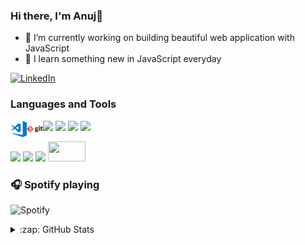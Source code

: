 ### Hi there, I'm Anuj👋

- 🔭 I’m currently working on building beautiful web application with JavaScript
- 🌱 I learn something new in JavaScript everyday

[![LinkedIn](https://img.shields.io/badge/LinkedIn-0077B5?style=for-the-badge&logo=linkedin&logoColor=white)](https://www.linkedin.com/in/anujsoni10001)

### Languages and Tools

<img align="left" alt="Visual Studio Code" width="26px" src="https://raw.githubusercontent.com/github/explore/80688e429a7d4ef2fca1e82350fe8e3517d3494d/topics/visual-studio-code/visual-studio-code.png" /> <img align="left" alt="Git" width="26px" src="https://raw.githubusercontent.com/github/explore/80688e429a7d4ef2fca1e82350fe8e3517d3494d/topics/git/git.png" />

<img src="https://img.shields.io/badge/html5%20-%23E34F26.svg?&style=for-the-badge&logo=html5&logoColor=white"/> <img src="https://img.shields.io/badge/css3%20-%231572B6.svg?&style=for-the-badge&logo=css3&logoColor=white"/> <img src="https://img.shields.io/badge/javascript%20-%23323330.svg?&style=for-the-badge&logo=javascript&logoColor=%23F7DF1E"/> <img src="https://img.shields.io/badge/bootstrap%20-%23563D7C.svg?&style=for-the-badge&logo=bootstrap&logoColor=white"/>

<img src="https://img.shields.io/badge/java-%23ED8B00.svg?&style=for-the-badge&logo=java&logoColor=white"/> <img src="https://img.shields.io/badge/node.js%20-%2343853D.svg?&style=for-the-badge&logo=node.js&logoColor=white"/> <img src="https://img.shields.io/badge/mysql-%2300f.svg?&style=for-the-badge&logo=mysql&logoColor=white"/> <img src="https://encriss.com/encriss/wp-content/uploads/2019/04/springBoot_featured_image-1.png" width="60px" height="32px"/>

### 🎧 Spotify playing
![Spotify](https://novatorem-git-master.anirudh-jwala.vercel.app/api/spotify)

<details>
  <summary>:zap: GitHub Stats</summary>
  
  <img align="left" alt="Anuj Soni GitHub Stats" src="https://github-readme-stats-git-master.anirudh-jwala.vercel.app/api?username=anujsoni10001&show_icons=true&hide_border=true" />
  
  <img align="center" src="https://github-readme-streak-stats.herokuapp.com/?user=anujsoni10001&" alt="anujsoni10001" />
</details>
